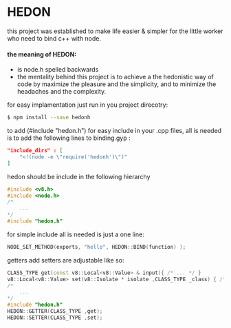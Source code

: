 # HEDON
this project was established to make life easier & simpler for the little worker who need to bind c++ with node.

#### the meaning of HEDON:
- is node.h spelled backwards
- the mentality behind this project is to achieve a the hedonistic way of code by maximize the pleasure and the simplicity, and to minimize the headaches and the complexity.

for easy implamentation just run in you project direcotry:
``` bash
$ npm install --save hedonh
```

to add (#include "hedon.h") for easy include in your .cpp files,
all is needed is to add the following lines to binding.gyp : 
``` json
"include_dirs" : [
    "<!(node -e \"require('hedonh')\")"
]
```

hedon should be include in the following hierarchy
``` cpp
#include <v8.h>
#include <node.h>
/*
    ...
*/
#include "hedon.h"
```

for simple include all is needed is just a one line:
``` cpp
NODE_SET_METHOD(exports, "hello", HEDON::BIND(function) );
```
getters add setters are adjustable like so:
``` cpp
CLASS_TYPE get(const v8::Local<v8::Value> & input){ /* ... */ }
v8::Local<v8::Value> set(v8::Isolate * isolate ,CLASS_TYPE _class) { /* ... */ }
/*
    ...
*/
#include "hedon.h"
HEDON::GETTER(CLASS_TYPE ,get);
HEDON::SETTER(CLASS_TYPE ,set);
``` 
